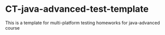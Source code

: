 # CT-java-advanced-test-template
This is a template for multi-platform testing homeworks for java-advanced course
